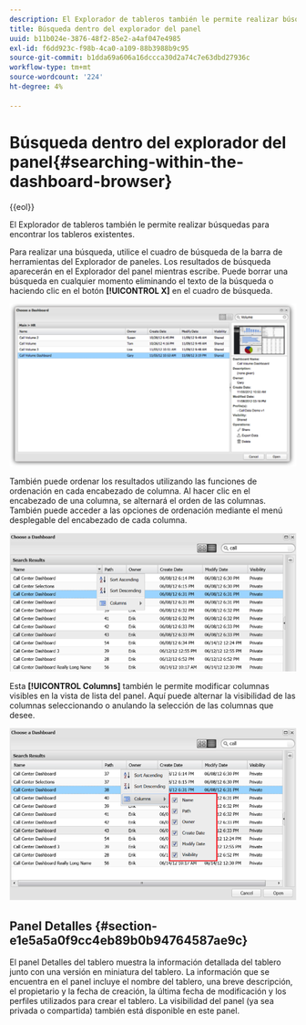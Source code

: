 ```yaml
---
description: El Explorador de tableros también le permite realizar búsquedas para encontrar los tableros existentes.
title: Búsqueda dentro del explorador del panel
uuid: b11b024e-3876-48f2-85e2-a4af047e4985
exl-id: f6dd923c-f98b-4ca0-a109-88b3988b9c95
source-git-commit: b1dda69a606a16dccca30d2a74c7e63dbd27936c
workflow-type: tm+mt
source-wordcount: '224'
ht-degree: 4%

---
```


# Búsqueda dentro del explorador del panel{#searching-within-the-dashboard-browser}

{{eol}}

El Explorador de tableros también le permite realizar búsquedas para encontrar los tableros existentes.

Para realizar una búsqueda, utilice el cuadro de búsqueda de la barra de herramientas del Explorador de paneles. Los resultados de búsqueda aparecerán en el Explorador del panel mientras escribe. Puede borrar una búsqueda en cualquier momento eliminando el texto de la búsqueda o haciendo clic en el botón **[!UICONTROL X]** en el cuadro de búsqueda.

![](assets/search.png)

También puede ordenar los resultados utilizando las funciones de ordenación en cada encabezado de columna. Al hacer clic en el encabezado de una columna, se alternará el orden de las columnas. También puede acceder a las opciones de ordenación mediante el menú desplegable del encabezado de cada columna.

![](assets/sorting.png)

Esta **[!UICONTROL Columns]** también le permite modificar columnas visibles en la vista de lista del panel. Aquí puede alternar la visibilidad de las columnas seleccionando o anulando la selección de las columnas que desee.

![](assets/sorting_columns.png)

## Panel Detalles {#section-e1e5a5a0f9cc4eb89b0b94764587ae9c}

El panel Detalles del tablero muestra la información detallada del tablero junto con una versión en miniatura del tablero. La información que se encuentra en el panel incluye el nombre del tablero, una breve descripción, el propietario y la fecha de creación, la última fecha de modificación y los perfiles utilizados para crear el tablero. La visibilidad del panel (ya sea privada o compartida) también está disponible en este panel.
